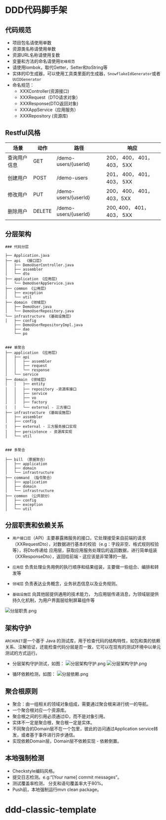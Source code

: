 # DDD代码脚手架

## 代码规范
* 项目包名请使用单数
* 资源类名称请使用单数
* 资源URL名称请使用复数
* 变量和方法的命名请使用`驼峰规范`
* 请使用lombok，取代Getter，Setter和toString等
* 实体的ID生成器，可以使用工具类里面的生成器，`SnowflakeIdGenerator`或者`UUIDGenerator`
* 命名规范：
    * XXXController(资源接口)
    * XXXRequest（DTO请求对象）
    * XXXResponse(DTO返回对象)
    * XXXAppService（应用服务）
    * XXXRepository (资源库)
   

## Restful风格

| 场景 | 动作 | 路径 | 响应
| ------ | ------ | ------ | ------ |
|查询用户信息|GET| /demo-users/{userId} |200， 400， 401， 403， 5XX|
|创建用户|POST| /demo-users |201， 400， 401， 403， 5XX|
|修改用户|PUT|/demo-users/{userId} | 200， 400， 401， 403，5XX|
|删除用户|DELETE | /demo-users/{userId} |200,  400， 401， 403， 5XX|

## 分层架构


```
### 代码分层

├── Application.java
├── api  《接口层》
│   ├── DemoUserController.java
│   ├── assembler
│   └── dto
├── application 《应用层》
│   └── DemoUserAppService.java
├── common 《公用层》
│   ├── exception
│   └── util
├── domain 《领域层》
│   ├── DemoUser.java
│   └── DemoUserRepository.java
└── infrastructure 《基础设施层》
│   ├── config
    ├── DemoUserRepositoryImpl.java
    ├── dao
    └── po


### 单聚合
├── application 《应用层》
│   ├── api
│   │   ├── assembler
│   │   ├── request
│   │   └── response
│   └── service
├── domain 《领域层》
│   │   ├── entity
│   │   ├── repository -资源库接口
│   │   ├── service
│   │   ├── vo
│   │   ├── factory
│   │   └── external - 三方接口
├── infrastructure 《基础设施层》
│   ├── assembler
│   ├── config
│   ├── external - 三方服务接口实现
│   ├── persistence - 资源库实现
│   └── util


### 多聚合

├── bill （票据聚合）
│   ├── application
│   ├── domain
│   └── infrastructure
├── command （指令聚合）
│   ├── application
│   ├── domain
│   └── infrastructure
├── common （公共部分）
│   ├── config
│   ├── exception
│   └── util

```

## 分层职责和依赖关系
* ```用户接口层```（API）主要暴露微服务的接口，它处理接受来自前端的请求（XXRequestDto），对数据进行基本的校验（e.g：字段非空、格式规则校验等），将Dto传递给
应用层，获取应用服务处理后的返回数据，进行简单组装（XXResponseDto），返回给前端 - 这应该是非常薄的一层。

* ```应用层``` 负责处理业务用例的执行顺序和结果组装，主要做一些组合、编排和转发等

* ```领域层``` 负责表达业务概念，业务状态信息以及业务规则。

* ```基础设施层```  向其他层提供通用的技术能力， 为应用层传递消息，为领域层提供持久化机制，为用户界面层绘制屏幕组件等


![分层职责.png](https://upload-images.jianshu.io/upload_images/12636540-909226d57da7eec7.png?imageMogr2/auto-orient/strip%7CimageView2/2/w/1240)

## 架构守护
`ARCHUNIT`是一个基于 Java 的测试库，用于检查代码的结构特性，如包和类的依赖关系、注解验证，还能检查代码分层是否一致，它可以在现有的测试环境中以单元测试的方式运⾏。
* 分层架构守护测试，如图：
![分层架构守护.png](https://upload-images.jianshu.io/upload_images/12636540-a116c227a749afbe.png?imageMogr2/auto-orient/strip%7CimageView2/2/w/1240)
![分层架构守护.png](https://upload-images.jianshu.io/upload_images/12636540-ed79ed4ba80dc1e6.png?imageMogr2/auto-orient/strip%7CimageView2/2/w/1240)

* 循环依赖检测，如图：
![分层依赖.png](https://upload-images.jianshu.io/upload_images/12636540-3a0aea31e6c0f488.png?imageMogr2/auto-orient/strip%7CimageView2/2/w/1240)

## 聚合根原则
* 聚合：由一组相关的领域对象组成，需要通过聚合根来进行统一的导航。
* 一个聚合根对应一个资源库。
* 聚合根之间的引用必须通过ID，而不是对象引用。
* 实体不一定是聚合根，聚合根一定是实体。
* 不同聚合的Domain层不在一个包里，彼此的访问通过Application service转发，或者基于事件进行异步通信。
* 实现依赖Domain层，Domain层不依赖实现 - 依赖倒置。

## 本地强制检测
* Checkstyle编码风格。
* 提交日志检测。e.g:“[Your name] commit messages”。
* 测试覆盖率检测， 分支和语句覆盖率大于80%。
* Push前，本地强制运行mvn clean package。  
# ddd-classic-template
